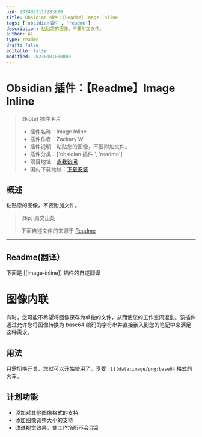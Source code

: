 ```yaml
---
uid: 2024022117283670
title: Obsidian 插件：【Readme】Image Inline
tags: ['obsidian插件', 'readme']
description: 粘贴您的图像，不要附加文件。
author: AI
type: readme
draft: false
editable: false
modified: 20230101000000
---
```


# Obsidian 插件：【Readme】Image Inline

> [!Note] 插件名片
> - 插件名称：Image Inline
> - 插件作者：Zackary W
> - 插件说明：粘贴您的图像，不要附加文件。
> - 插件分类：['obsidian 插件 ', 'readme']
> - 项目地址：[点我访问](https://github.com/ZackaryW/obsidian-image-inline)
> - 国内下载地址：[下载安装](https://pkmer.cn/products/plugin/pluginMarket/?image-inline)

## 概述

粘贴您的图像，不要附加文件。

> [!tip] 原文出处
>
>下面自述文件的来源于 [Readme](https://ghproxy.net/https://raw.githubusercontent.com/ZackaryW/obsidian-image-inline/master/README.md)
>

---

## Readme(翻译）

下面是 [[image-inline]] 插件的自述翻译

# 图像内联

有时，您可能不希望将图像保存为单独的文件，从而使您的工作空间混乱。该插件通过允许您将图像转换为 base64 编码的字符串并直接嵌入到您的笔记中来满足这种需求。

## 用法

只需切换开关，您就可以开始使用了。享受 `![](data:image/png;base64` 格式的火车。

## 计划功能

- 添加对其他图像格式的支持
- 添加图像调整大小的支持
- 改进视觉效果，使工作场所不会混乱



